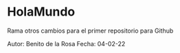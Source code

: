 # HolaMundo
Rama otros cambios para el primer repositorio para Github

Autor: Benito de la Rosa
Fecha: 04-02-22
